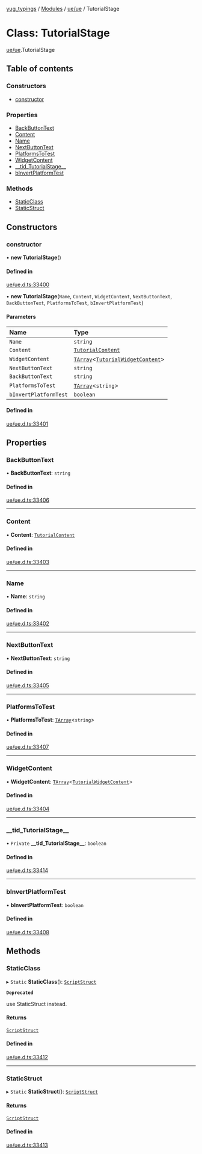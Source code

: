 [yug_typings](../README.md) / [Modules](../modules.md) / [ue/ue](../modules/ue_ue.md) / TutorialStage

# Class: TutorialStage

[ue/ue](../modules/ue_ue.md).TutorialStage

## Table of contents

### Constructors

- [constructor](ue_ue.TutorialStage.md#constructor)

### Properties

- [BackButtonText](ue_ue.TutorialStage.md#backbuttontext)
- [Content](ue_ue.TutorialStage.md#content)
- [Name](ue_ue.TutorialStage.md#name)
- [NextButtonText](ue_ue.TutorialStage.md#nextbuttontext)
- [PlatformsToTest](ue_ue.TutorialStage.md#platformstotest)
- [WidgetContent](ue_ue.TutorialStage.md#widgetcontent)
- [\_\_tid\_TutorialStage\_\_](ue_ue.TutorialStage.md#__tid_tutorialstage__)
- [bInvertPlatformTest](ue_ue.TutorialStage.md#binvertplatformtest)

### Methods

- [StaticClass](ue_ue.TutorialStage.md#staticclass)
- [StaticStruct](ue_ue.TutorialStage.md#staticstruct)

## Constructors

### constructor

• **new TutorialStage**()

#### Defined in

[ue/ue.d.ts:33400](https://github.com/YugMetaverse/yug_typings/blob/25cad34/ue/ue.d.ts#L33400)

• **new TutorialStage**(`Name`, `Content`, `WidgetContent`, `NextButtonText`, `BackButtonText`, `PlatformsToTest`, `bInvertPlatformTest`)

#### Parameters

| Name | Type |
| :------ | :------ |
| `Name` | `string` |
| `Content` | [`TutorialContent`](ue_ue.TutorialContent.md) |
| `WidgetContent` | [`TArray`](../interfaces/ue_puerts.TArray.md)<[`TutorialWidgetContent`](ue_ue.TutorialWidgetContent.md)\> |
| `NextButtonText` | `string` |
| `BackButtonText` | `string` |
| `PlatformsToTest` | [`TArray`](../interfaces/ue_puerts.TArray.md)<`string`\> |
| `bInvertPlatformTest` | `boolean` |

#### Defined in

[ue/ue.d.ts:33401](https://github.com/YugMetaverse/yug_typings/blob/25cad34/ue/ue.d.ts#L33401)

## Properties

### BackButtonText

• **BackButtonText**: `string`

#### Defined in

[ue/ue.d.ts:33406](https://github.com/YugMetaverse/yug_typings/blob/25cad34/ue/ue.d.ts#L33406)

___

### Content

• **Content**: [`TutorialContent`](ue_ue.TutorialContent.md)

#### Defined in

[ue/ue.d.ts:33403](https://github.com/YugMetaverse/yug_typings/blob/25cad34/ue/ue.d.ts#L33403)

___

### Name

• **Name**: `string`

#### Defined in

[ue/ue.d.ts:33402](https://github.com/YugMetaverse/yug_typings/blob/25cad34/ue/ue.d.ts#L33402)

___

### NextButtonText

• **NextButtonText**: `string`

#### Defined in

[ue/ue.d.ts:33405](https://github.com/YugMetaverse/yug_typings/blob/25cad34/ue/ue.d.ts#L33405)

___

### PlatformsToTest

• **PlatformsToTest**: [`TArray`](../interfaces/ue_puerts.TArray.md)<`string`\>

#### Defined in

[ue/ue.d.ts:33407](https://github.com/YugMetaverse/yug_typings/blob/25cad34/ue/ue.d.ts#L33407)

___

### WidgetContent

• **WidgetContent**: [`TArray`](../interfaces/ue_puerts.TArray.md)<[`TutorialWidgetContent`](ue_ue.TutorialWidgetContent.md)\>

#### Defined in

[ue/ue.d.ts:33404](https://github.com/YugMetaverse/yug_typings/blob/25cad34/ue/ue.d.ts#L33404)

___

### \_\_tid\_TutorialStage\_\_

• `Private` **\_\_tid\_TutorialStage\_\_**: `boolean`

#### Defined in

[ue/ue.d.ts:33414](https://github.com/YugMetaverse/yug_typings/blob/25cad34/ue/ue.d.ts#L33414)

___

### bInvertPlatformTest

• **bInvertPlatformTest**: `boolean`

#### Defined in

[ue/ue.d.ts:33408](https://github.com/YugMetaverse/yug_typings/blob/25cad34/ue/ue.d.ts#L33408)

## Methods

### StaticClass

▸ `Static` **StaticClass**(): [`ScriptStruct`](ue_ue.ScriptStruct.md)

**`Deprecated`**

use StaticStruct instead.

#### Returns

[`ScriptStruct`](ue_ue.ScriptStruct.md)

#### Defined in

[ue/ue.d.ts:33412](https://github.com/YugMetaverse/yug_typings/blob/25cad34/ue/ue.d.ts#L33412)

___

### StaticStruct

▸ `Static` **StaticStruct**(): [`ScriptStruct`](ue_ue.ScriptStruct.md)

#### Returns

[`ScriptStruct`](ue_ue.ScriptStruct.md)

#### Defined in

[ue/ue.d.ts:33413](https://github.com/YugMetaverse/yug_typings/blob/25cad34/ue/ue.d.ts#L33413)
